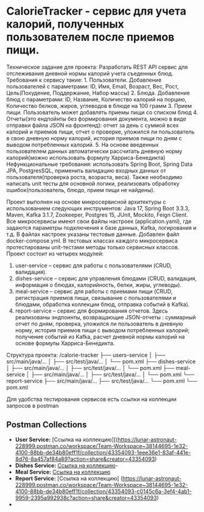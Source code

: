 # CalorieTracker - сервис для учета калорий, полученных пользователем после приемов пищи.

Техническое задание для проекта:
Разработать REST API сервис для отслеживания дневной нормы калорий учета съеденных блюд. 
Требования к сервису такие: 1. Пользователи. Добавление пользователей с параметрами: ID, Имя, Email, Возраст, Вес, Рост, Цель(Похудение, Поддержание, Набор массы) 2. Блюда. Добавление блюд с параметрами: ID, Название, Количество калорий на порцию, Количество белков, жиров, углеводов в блюде на 100 грамм 3. Прием пищи. Пользователь может добавлять приемы пищи со списком блюд 4. Отчеты(это ендпойнты без формирования документа, можно в виде отправки файла JSON на фронтенд): отчет за день с суммой всех калорий и приемов пищи, отчет о проверке, уложился ли пользователь в свою дневную норму калорий, история приемов пищи по дням с выводом потребленных калорий. 5. На основе введенных пользователем данных автоматически рассчитать дневную норму калорий(можно использовать формулу Харриса-Бенедикта) Нефункциональные требования: использовать Spring Boot, Spring Data JPA, PostgresSQL, применить валидацию входных данных от пользователя(проверка роста, возраста, веса). Также необходимо написать unit тесты для основной логики, реализовать обработку ошибок(пользователь, блюдо, прием пищи не найдены).

Проект выполнен на основе микросервисной архитектуры с использованием следующих инструментов: Java 17, Spring Boot 3.3.3, Maven, Kafka 3.1.7, Zookeeper, Postgres 15, JUnit, Mockito, Feign Client. Все микросервисы имеют свои файлы настроек (application.yaml), где задаются параметры подключения к базе данных, Kafka, логирования и т.д. В файлах настроек указаны тестовые данные. Добавлен файл docker-compose.yml. В тестовых классах каждого микросервиса протестированы unit-тестами методы только сервисных классов.
Проект состоит из четырех модулей:
1. user-service – сервис для работы с пользователями (CRUD, валидация).
2. dishes-service – сервис для управления блюдами (CRUD, валидация, информация о блюдах, калорийность, белки, жиры, углеводы).
3. meal-service – сервис для работы с приемами пищи (CRUD, регистрация приемов пищи, связывание с пользователями и блюдами, обработка коллекции блюд, отправка событий в Kafka).
4. report-service – сервис для формирования отчетов. Здесь реализованы эндпоинты, возвращающие JSON-отчеты : суммарный отчет по дням, проверка, уложился ли пользователь в дневную норму, история приемов пищи с выводом потребленных калорий; получение событий из Kafka, расчет дневной нормы калорий на основе формулы Харриса-Бенедикта.
   
Структура проекта:
/calorie-tracker
├── users-service
│   ├── src/main/java/...
│   ├── src/test/java/...
│   └── pom.xml
├── dishes-service
│   ├── src/main/java/...
│   ├── src/test/java/...
│   └── pom.xml
├── meal-service
│   ├── src/main/java/...
│   ├── src/test/java/...
│   └── pom.xml
└── report-service
    ├── src/main/java/...
    ├── src/test/java/...
    └── pom.xml
└── pom.xml

Для удобства тестирования сервисов есть ссылки на коллекции запросов в postman
## Postman Collections

- **User Service:** [Ссылка на коллекцию][(https://lunar-astronaut-228999.postman.co/workspace/Team-Workspace~38144695-1e32-4100-88bb-de34b80eff1f/collection/43354093-1eee36e1-83af-441e-8d76-8a457af84a89?action=share&creator=43354093)
- **Dishes Service:** [Ссылка на коллекцию](https://lunar-astronaut-228999.postman.co/workspace/Team-Workspace~38144695-1e32-4100-88bb-de34b80eff1f/collection/43354093-c06965d1-2b06-4a2c-960c-09bab708218d?action=share&creator=43354093)- 
- **Meal Service:** [Ссылка на коллекцию](https://lunar-astronaut-228999.postman.co/workspace/Team-Workspace~38144695-1e32-4100-88bb-de34b80eff1f/collection/43354093-4b768669-cd7e-49cd-8932-5936a3fcff74?action=share&creator=43354093)
- **Report Service:** [Ссылка на коллекцию] (https://lunar-astronaut-228999.postman.co/workspace/Team-Workspace~38144695-1e32-4100-88bb-de34b80eff1f/collection/43354093-c0145c6a-3ef4-4ab1-9959-2395a992938c?action=share&creator=43354093)
- 

